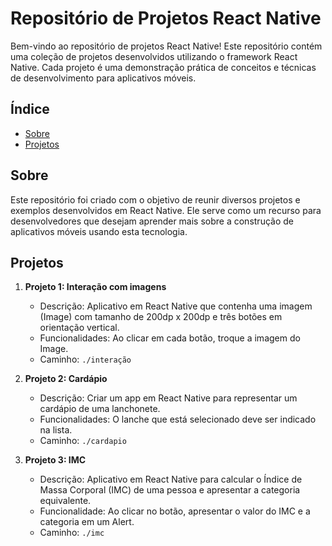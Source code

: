 # Repositório de Projetos React Native

Bem-vindo ao repositório de projetos React Native! Este repositório contém uma coleção de projetos desenvolvidos utilizando o framework React Native. Cada projeto é uma demonstração prática de conceitos e técnicas de desenvolvimento para aplicativos móveis.

## Índice

- [Sobre](#sobre)
- [Projetos](#projetos)


## Sobre

Este repositório foi criado com o objetivo de reunir diversos projetos e exemplos desenvolvidos em React Native. Ele serve como um recurso para desenvolvedores que desejam aprender mais sobre a construção de aplicativos móveis usando esta tecnologia.

## Projetos

1. **Projeto 1: Interação com imagens**
   - Descrição: Aplicativo em React Native que contenha uma imagem (Image) com tamanho de 200dp x 200dp e três botões em orientação vertical.
   - Funcionalidades: Ao clicar em cada botão, troque a imagem do Image.
   - Caminho: `./interação`

2. **Projeto 2: Cardápio**
   - Descrição: Criar um app em React Native para representar um cardápio de uma lanchonete.
   - Funcionalidades: O lanche que está selecionado deve ser indicado na lista.
   - Caminho: `./cardapio`

3. **Projeto 3: IMC**
   - Descrição: Aplicativo em React Native para calcular o Índice de Massa Corporal (IMC) de uma pessoa e apresentar a categoria equivalente.
   - Funcionalidade: Ao clicar no botão, apresentar o valor do IMC e a categoria em um Alert.
   - Caminho: `./imc`



